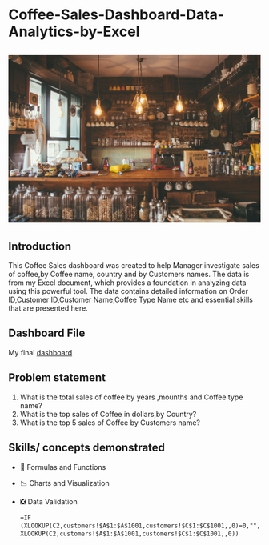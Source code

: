 # Coffee-Sales-Dashboard-Data-Analytics-by-Excel
![](coffee_store.jpg)
---

## Introduction
This Coffee Sales dashboard was created to help Manager investigate sales of coffee,by Coffee name, country and by Customers names.
The data is from my Excel document, which provides a foundation in analyzing data using this powerful tool. The data contains detailed information on Order ID,Customer ID,Customer Name,Coffee Type Name etc and essential skills that are presented here.

## Dashboard File
My final [dashboard](https://github.com/Othmane-data/Coffee-Sales-Dashboard-by-Excel/blob/main/coffeeOrdersData.xlsx)

## Problem statement
1. What is the total sales of coffee by years ,mounths and Coffee type name?
2. What is the top sales of Coffee in dollars,by Country?
3. What is the top 5 sales of Coffee by Customers name?

## Skills/ concepts demonstrated
- 🧮 Formulas and Functions
- 📉 Charts and Visualization
- ❎ Data Validation

  ```
  =IF
  (XLOOKUP(C2,customers!$A$1:$A$1001,customers!$C$1:$C$1001,,0)=0,"",
  XLOOKUP(C2,customers!$A$1:$A$1001,customers!$C$1:$C$1001,,0))
  ```



